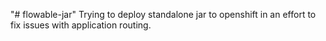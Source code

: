 "# flowable-jar" 
Trying to deploy standalone jar to openshift in an effort to fix issues with application routing. 
